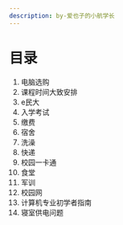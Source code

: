 ```yaml
---
description: by-爱也子的小航学长
---
```


# 目录



1. 电脑选购
2. 课程时间大致安排
3. e民大
4. 入学考试
5. 缴费
6. 宿舍
7. 洗澡
8. 快递
9. 校园一卡通
10. 食堂
11. 军训
12. 校园网
13. 计算机专业初学者指南
14. 寝室供电问题
